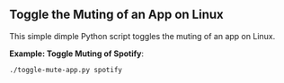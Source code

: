 Toggle the Muting of an App on Linux
---

This simple dimple Python script toggles the muting of an app on Linux.

**Example: Toggle Muting of Spotify**:

```
./toggle-mute-app.py spotify
```

